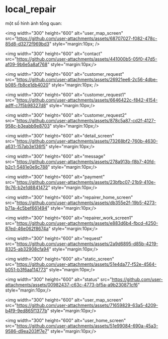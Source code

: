# local_repair
một số hình ảnh tổng quan:

<img width="300" height="600" alt="user_map_screen" src="https://github.com/user-attachments/assets/68707027-f082-478c-85d8-d3272f969bd3" style="margin:10px; />

<img width="300" height="600" alt="contact" src="https://github.com/user-attachments/assets/441000b5-05f0-47d5-af09-9b6e5a8af768" style="margin:10px;/>

<img width="300" height="600" alt="customer_request" src="https://github.com/user-attachments/assets/26921ee6-2c56-4dbe-b085-fb8ce1db4020" style="margin:10px; />

<img width="300" height="600" alt="customer_request1" src="https://github.com/user-attachments/assets/6646422c-f842-4154-adff-c7f5b98327d8" style="margin:10px;/>

<img width="300" height="600" alt="customer_request2" src="https://github.com/user-attachments/assets/878c5a87-cd2f-4127-958c-b3eabb9e8703" style="margin:10px;/>

<img width="300" height="600" alt="detail_screen" src="https://github.com/user-attachments/assets/73268bf2-760b-4630-a631-157ab3e136f5" style="margin:10px;/>

<img width="300" height="600" alt="message" src="https://github.com/user-attachments/assets/278a913b-f8b7-40fd-b2c1-5481e0e9c788" style="margin:10px;/>

<img width="300" height="600" alt="payment" src="https://github.com/user-attachments/assets/23bfbc07-21b9-410e-9c76-b2e1d8841472" style="margin:10px;/>

<img width="300" height="600" alt="repairer_home_screen" src="https://github.com/user-attachments/assets/db355e2f-19b5-4273-b71a-4c5bef661494" style="margin:10px;/>

<img width="300" height="600" alt="repairer_work_screen1" src="https://github.com/user-attachments/assets/e883d6b4-fbcd-4250-87ed-46e062f8674a" style="margin:10px;/>

<img width="300" height="600" alt="request" src="https://github.com/user-attachments/assets/2a9d6895-d85b-4219-8325-ab32908cfa94" style="margin:10px;/>

<img width="300" height="600" alt="static_screen" src="https://github.com/user-attachments/assets/51e4da77-f52e-4564-b051-b3f6aa114773" style="margin:10px;/>

<img width="300" height="600" alt="status" src="https://github.com/user-attachments/assets/00982437-c63c-4773-bf5a-a9b230871cf6" style="margin:10px;/>

<img width="300" height="600" alt="user_map_screen" src="https://github.com/user-attachments/assets/71659829-63a5-4209-b4f9-9ed865f1377b" style="margin:10px;/>

<img width="300" height="600" alt="user_home_screen" src="https://github.com/user-attachments/assets/51e99084-690a-45a3-9586-d9ea203ff7e7" style="margin:10px;/>
